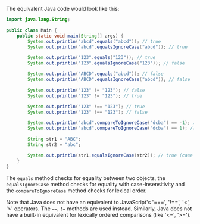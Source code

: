 The equivalent Java code would look like this:

```java
import java.lang.String;

public class Main {
    public static void main(String[] args) {
        System.out.println("abcd".equals("abcd")); // true
        System.out.println("abcd".equalsIgnoreCase("abcd")); // true

        System.out.println("123".equals("123")); // true
        System.out.println("123".equalsIgnoreCase("123")); // false

        System.out.println("ABCD".equals("abcd")); // false
        System.out.println("ABCD".equalsIgnoreCase("abcd")); // false

        System.out.println("123" != "123"); // false
        System.out.println("123" != "123"); // true

        System.out.println("123" !== "123"); // true
        System.out.println("123" !== "123"); // false

        System.out.println("abcd".compareToIgnoreCase("dcba") == -1); // true
        System.out.println("abcd".compareToIgnoreCase("dcba") == 1); // false

        String str1 = "ABC";
        String str2 = "abc";

        System.out.println(str1.equalsIgnoreCase(str2)); // true (case insensitive)
    }
}
```

The `equals` method checks for equality between two objects, the `equalsIgnoreCase` method checks for equality with case-insensitivity and the `compareToIgnoreCase` method checks for lexical order.

Note that Java does not have an equivalent to JavaScript's '===', '!==', '<', '>' operators. The `==`, `!=` methods are used instead. Similarly, Java does not have a built-in equivalent for lexically ordered comparisons (like '<=', '>=').
